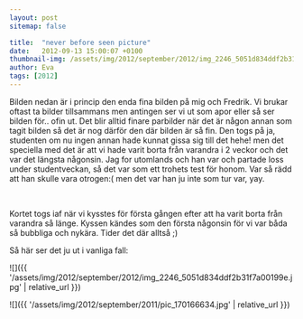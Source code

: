 ```yaml
---
layout: post
sitemap: false

title:  "never before seen picture"
date:   2012-09-13 15:00:07 +0100
thumbnail-img: /assets/img/2012/september/2012/img_2246_5051d834ddf2b31f7a00199e.jpg
author: Eva
tags: [2012]
---
```


Bilden nedan är i princip den enda fina bilden på mig och Fredrik. Vi brukar oftast ta bilder tillsammans men antingen ser vi ut som apor eller så ser bilden för.. ofin ut. Det blir alltid finare parbilder när det är någon annan som tagit bilden så det är nog därför den där bilden är så fin. Den togs på ja, studenten om nu ingen annan hade kunnat gissa sig till det hehe! men det speciella med det är att vi hade varit borta från varandra i 2 veckor och det var det längsta någonsin. Jag for utomlands och han var och partade loss under studentveckan, så det var som ett trohets test för honom. Var så rädd att han skulle vara otrogen:( men det var han ju inte som tur var, yay. 




 




Kortet togs iaf när vi kysstes för första gången efter att ha varit borta från varandra så länge. Kyssen kändes som den första någonsin för vi var båda så bubbliga och nykära. Tider det där alltså ;)







Så här ser det ju ut i vanliga fall:

![]({{ '/assets/img/2012/september/2012/img_2246_5051d834ddf2b31f7a00199e.jpg'  | relative_url }})

![]({{ '/assets/img/2012/september/2011/pic_170166634.jpg'  | relative_url }})

